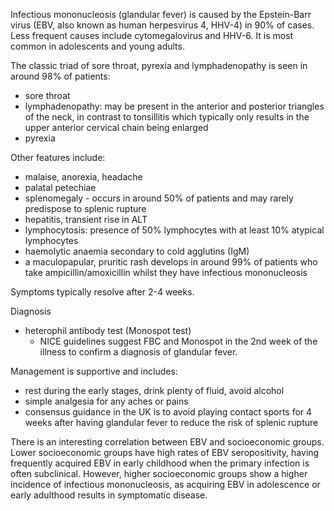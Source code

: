 Infectious mononucleosis (glandular fever) is caused by the Epstein\-Barr virus (EBV, also known as human herpesvirus 4, HHV\-4\) in 90% of cases. Less frequent causes include cytomegalovirus and HHV\-6\. It is most common in adolescents and young adults.  
  
The classic triad of sore throat, pyrexia and lymphadenopathy is seen in around 98% of patients:  
* sore throat
* lymphadenopathy: may be present in the anterior and posterior triangles of the neck, in contrast to tonsillitis which typically only results in the upper anterior cervical chain being enlarged
* pyrexia

  
Other features include:  
* malaise, anorexia, headache
* palatal petechiae
* splenomegaly \- occurs in around 50% of patients and may rarely predispose to splenic rupture
* hepatitis, transient rise in ALT
* lymphocytosis: presence of 50% lymphocytes with at least 10% atypical lymphocytes
* haemolytic anaemia secondary to cold agglutins (IgM)
* a maculopapular, pruritic rash develops in around 99% of patients who take ampicillin/amoxicillin whilst they have infectious mononucleosis

  
Symptoms typically resolve after 2\-4 weeks.  
  
Diagnosis  
* heterophil antibody test (Monospot test)
	+ NICE guidelines suggest FBC and Monospot in the 2nd week of the illness to confirm a diagnosis of glandular fever.

  
Management is supportive and includes:  
* rest during the early stages, drink plenty of fluid, avoid alcohol
* simple analgesia for any aches or pains
* consensus guidance in the UK is to avoid playing contact sports for 4 weeks after having glandular fever to reduce the risk of splenic rupture

  
There is an interesting correlation between EBV and socioeconomic groups. Lower socioeconomic groups have high rates of EBV seropositivity, having frequently acquired EBV in early childhood when the primary infection is often subclinical. However, higher socioeconomic groups show a higher incidence of infectious mononucleosis, as acquiring EBV in adolescence or early adulthood results in symptomatic disease.